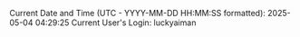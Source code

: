 Current Date and Time (UTC - YYYY-MM-DD HH:MM:SS formatted): 2025-05-04 04:29:25
Current User's Login: luckyaiman
